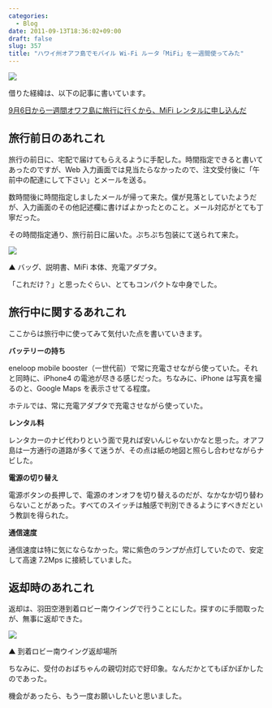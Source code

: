 ```yaml
---
categories:
  - Blog
date: 2011-09-13T18:36:02+09:00
draft: false
slug: 357
title: "ハワイ州オアフ島でモバイル Wi-Fi ルータ「MiFi」を一週間使ってみた"
---
```


![](/images/2011/09/0357_1.jpg)

借りた経緯は、以下の記事に書いています。

[9月6日から一週間オワフ島に旅行に行くから、MiFi レンタルに申し込んだ](http://rakuishi.com/travel/59/)

## 旅行前日のあれこれ

旅行の前日に、宅配で届けてもらえるように手配した。時間指定できると書いてあったのですが、Web 入力画面では見当たらなかったので、注文受付後に「午前中の配達にして下さい」とメールを送る。

数時間後に時間指定しましたメールが帰って来た。僕が見落としていたようだが、入力画面のその他記述欄に書けばよかったとのこと。メール対応がとても丁寧だった。

その時間指定通り、旅行前日に届いた。ぷちぷち包装にて送られて来た。

![](/images/2011/09/0357_2.jpg)

▲ バッグ、説明書、MiFi 本体、充電アダプタ。

「これだけ？」と思ったぐらい、とてもコンパクトな中身でした。

## 旅行中に関するあれこれ

ここからは旅行中に使ってみて気付いた点を書いていきます。

**バッテリーの持ち**

eneloop mobile booster（一世代前）で常に充電させながら使っていた。それと同時に、iPhone4 の電池が尽きる感じだった。ちなみに、iPhone は写真を撮るのと、Google Maps を表示させてる程度。

ホテルでは、常に充電アダプタで充電させながら使っていた。

**レンタル料**

レンタカーのナビ代わりという面で見れば安いんじゃないかなと思った。オアフ島は一方通行の道路が多くて迷うが、その点は紙の地図と照らし合わせながらナビした。

**電源の切り替え**

電源ボタンの長押しで、電源のオンオフを切り替えるのだが、なかなか切り替わらないことがあった。すべてのスイッチは触感で判別できるようにすべきだという教訓を得られた。

**通信速度**

通信速度は特に気にならなかった。常に紫色のランプが点灯していたので、安定して高速 7.2Mps に接続していました。

## 返却時のあれこれ

返却は、羽田空港到着ロビー南ウイングで行うことにした。探すのに手間取ったが、無事に返却できた。

![](/images/2011/09/0357_3.jpg)

▲ 到着ロビー南ウイング返却場所

ちなみに、受付のおばちゃんの親切対応で好印象。なんだかとてもぽかぽかしたのであった。

機会があったら、もう一度お願いしたいと思いました。
